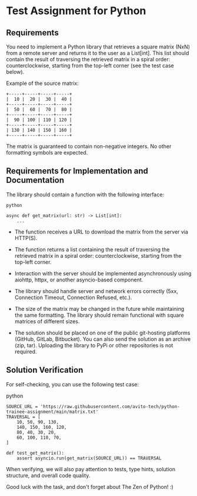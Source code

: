 # Test Assignment for Python
## Requirements

You need to implement a Python library that retrieves a square matrix (NxN) from a remote server and returns it to the user as a List[int]. This list should contain the result of traversing the retrieved matrix in a spiral order: counterclockwise, starting from the top-left corner (see the test case below).

Example of the source matrix:

```
+-----+-----+-----+-----+
|  10 |  20 |  30 |  40 |
+-----+-----+-----+-----+
|  50 |  60 |  70 |  80 |
+-----+-----+-----+-----+
|  90 | 100 | 110 | 120 |
+-----+-----+-----+-----+
| 130 | 140 | 150 | 160 |
+-----+-----+-----+-----+
```
The matrix is guaranteed to contain non-negative integers. No other formatting symbols are expected.

## Requirements for Implementation and Documentation
The library should contain a function with the following interface:

```
python

async def get_matrix(url: str) -> List[int]:
    ...
```

- The function receives a URL to download the matrix from the server via HTTP(S).

- The function returns a list containing the result of traversing the retrieved matrix in a spiral order: counterclockwise, starting from the top-left corner.

- Interaction with the server should be implemented asynchronously using aiohttp, httpx, or another asyncio-based component.

- The library should handle server and network errors correctly (5xx, Connection Timeout, Connection Refused, etc.).

- The size of the matrix may be changed in the future while maintaining the same formatting. The library should remain functional with square matrices of different sizes.

- The solution should be placed on one of the public git-hosting platforms (GitHub, GitLab, Bitbucket). You can also send the solution as an archive (zip, tar). Uploading the library to PyPi or other repositories is not required.

##  Solution Verification


For self-checking, you can use the following test case:

python
```
SOURCE_URL = 'https://raw.githubusercontent.com/avito-tech/python-trainee-assignment/main/matrix.txt'
TRAVERSAL = [
    10, 50, 90, 130,
    140, 150, 160, 120,
    80, 40, 30, 20,
    60, 100, 110, 70,
]

def test_get_matrix():
    assert asyncio.run(get_matrix(SOURCE_URL)) == TRAVERSAL
```

When verifying, we will also pay attention to tests, type hints, solution structure, and overall code quality.

Good luck with the task, and don't forget about The Zen of Python! :)
